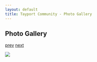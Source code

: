 ```yaml
---
layout: default
title: Tayport Community - Photo Gallery
---
```

## Photo Gallery

[prev](http://tayport.org.uk/photo/270) [next](http://tayport.org.uk/photo/272)

![ ](http://tayport.org.uk/media/271.jpg " ")

